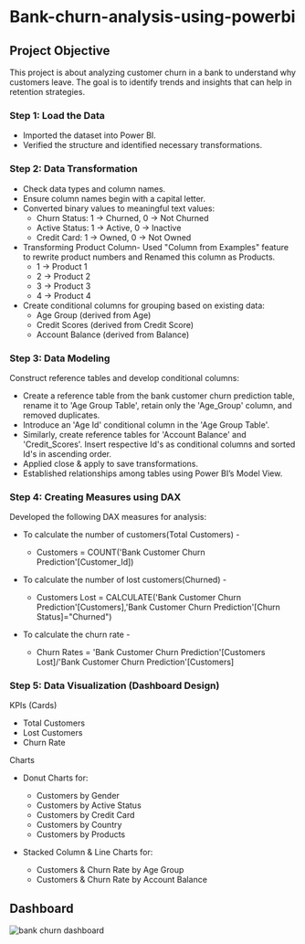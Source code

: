 # Bank-churn-analysis-using-powerbi
## Project Objective
This project is about analyzing customer churn in a bank to understand why customers leave. The goal is to identify trends and insights that can help in retention strategies.

### Step 1: Load the Data
* Imported the dataset into Power BI.
* Verified the structure and identified necessary transformations.

### Step 2: Data Transformation
* Check data types and column names.
* Ensure column names begin with a capital letter.
* Converted binary values to meaningful text values:
  * Churn Status:  1 → Churned, 0 → Not Churned
  * Active Status:  1 → Active, 0 → Inactive
  * Credit Card:  1 → Owned, 0 → Not Owned
* Transforming Product Column- Used "Column from Examples" feature to rewrite product numbers and Renamed this column as Products.
   * 1 → Product 1
   * 2 → Product 2
   * 3 → Product 3
   * 4 → Product 4
* Create conditional columns for grouping based on existing data:
    * Age Group (derived from Age)
    * Credit Scores (derived from Credit Score)
    * Account Balance (derived from Balance)

### Step 3: Data Modeling 
Construct reference tables and develop conditional columns:

* Create a reference table from the bank customer churn prediction table, rename it to 'Age Group Table', retain only the 'Age_Group' column, and removed duplicates.
* Introduce an 'Age Id' conditional column in the 'Age Group Table'.
* Similarly, create reference tables for 'Account Balance' and 'Credit_Scores'. Insert respective Id's as conditional columns and sorted Id's in ascending order.
* Applied close & apply to save transformations.
* Established relationships among tables using Power BI’s Model View.

### Step 4: Creating Measures using DAX
Developed the following DAX measures for analysis:

* To calculate the number of customers(Total Customers) -
  * Customers = COUNT('Bank Customer Churn Prediction'[Customer_Id])
    
* To calculate the number of lost customers(Churned) -
  * Customers Lost = CALCULATE('Bank Customer Churn Prediction'[Customers],'Bank Customer Churn Prediction'[Churn Status]="Churned")
    
* To calculate the churn rate -
  * Churn Rates = 'Bank Customer Churn Prediction'[Customers Lost]/'Bank Customer Churn Prediction'[Customers]

### Step 5: Data Visualization (Dashboard Design)
KPIs (Cards)

* Total Customers
* Lost Customers
* Churn Rate

Charts
* Donut Charts for:
  * Customers by Gender
  * Customers by Active Status
  * Customers by Credit Card 
  * Customers by Country
  * Customers by Products
    
* Stacked Column & Line Charts for:
  * Customers & Churn Rate by Age Group
  * Customers & Churn Rate by Account Balance


## Dashboard 
![bank churn dashboard](https://github.com/user-attachments/assets/2ed0e5e3-3b35-4305-8ee2-40aa50c48039)


